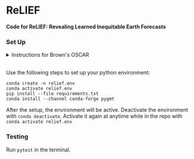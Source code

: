 # ReLIEF

**Code for ReLIEF: Revealing Learned Inequitable Earth Forecasts**

### Set Up

<details>
<summary>Instructions for Brown's OSCAR</summary>

Before doing the below steps, make sure to:
```
module load miniconda3/23.11.0s
conda init bash
```
More instructions available on [CCV's website](https://docs.ccv.brown.edu/oscar/software/miniconda)
</details>
</br>

Use the following steps to set up your python environment:
```
conda create -n relief.env
conda activate relief.env
pip install --file requirements.txt
conda install --channel conda-forge pygmt
```
After the setup, the environment will be active.
Deactivate the environment with `conda deactivate`.
Activate it again at anytime while in the repo with `conda activate relief.env`

### Testing

Run `pytest` in the terminal.
